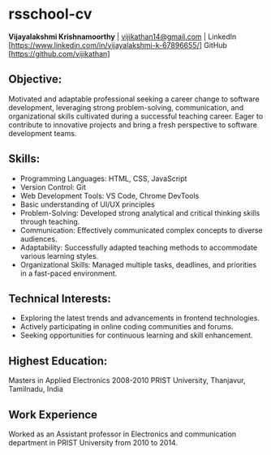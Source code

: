 # rsschool-cv

**Vijayalakshmi Krishnamoorthy** | vijikathan14@gmail.com | LinkedIn [https://www.linkedin.com/in/vijayalakshmi-k-67896655/] 
GitHub [https://github.com/vijikathan]

## Objective:
Motivated and adaptable professional seeking a career change to software development, leveraging strong problem-solving, communication, and organizational skills cultivated during a successful teaching career. Eager to contribute to innovative projects and bring a fresh perspective to software development teams.
  

## Skills:
- Programming Languages: HTML, CSS, JavaScript
- Version Control: Git
- Web Development Tools: VS Code, Chrome DevTools
- Basic understanding of UI/UX principles
- Problem-Solving: Developed strong analytical and critical thinking skills through teaching.
- Communication: Effectively communicated complex concepts to diverse audiences.
- Adaptability: Successfully adapted teaching methods to accommodate various learning styles.
- Organizational Skills: Managed multiple tasks, deadlines, and priorities in a fast-paced environment.
   
## Technical Interests:

- Exploring the latest trends and advancements in frontend technologies.
- Actively participating in online coding communities and forums.
- Seeking opportunities for continuous learning and skill enhancement.


## Highest Education:
Masters in Applied Electronics  2008-2010 
PRIST University, Thanjavur, Tamilnadu, India

## Work Experience
Worked as an Assistant professor in Electronics and communication department in PRIST University from 2010 to 2014. 

